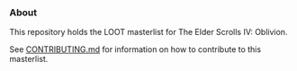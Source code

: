 ### About

This repository holds the LOOT masterlist for The Elder Scrolls IV: Oblivion.

See [CONTRIBUTING.md](CONTRIBUTING.md) for information on how to contribute to this masterlist.
